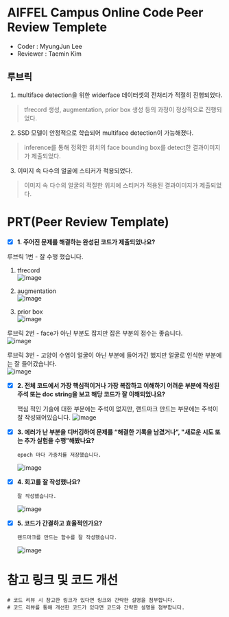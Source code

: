 # AIFFEL Campus Online Code Peer Review Templete
- Coder : MyungJun Lee
- Reviewer : Taemin Kim


## 루브릭


1. multiface detection을 위한 widerface 데이터셋의 전처리가 적절히 진행되었다.
> tfrecord 생성, augmentation, prior box 생성 등의 과정이 정상적으로 진행되었다.
2. SSD 모델이 안정적으로 학습되어 multiface detection이 가능해졌다.
> inference를 통해 정확한 위치의 face bounding box를 detect한 결과이미지가 제출되었다.
3. 이미지 속 다수의 얼굴에 스티커가 적용되었다.
> 이미지 속 다수의 얼굴의 적절한 위치에 스티커가 적용된 결과이미지가 제출되었다.


# PRT(Peer Review Template)


- [x]  **1. 주어진 문제를 해결하는 완성된 코드가 제출되었나요?**
      
루브릭 1번 - 잘 수행 했습니다.
  1. tfrecord<br/>
    ![image](https://github.com/Chancecatch1/aiffel_quest_mj/assets/29370771/58abc304-1900-4fc7-84e3-b02d2d6efe13)
  
  2. augmentation<br/>
    ![image](https://github.com/Chancecatch1/aiffel_quest_mj/assets/29370771/9f78be97-5414-41f3-a9af-3ebec43a88f9)

  3. prior box<br/>
    ![image](https://github.com/Chancecatch1/aiffel_quest_mj/assets/29370771/6894b172-6483-446b-a58a-cf92bb084e26)


  루브릭 2번 - face가 아닌 부분도 잡지만 잡은 부분의 점수는 좋습니다.<br/>
  ![image](https://github.com/Chancecatch1/aiffel_quest_mj/assets/29370771/872a3057-592f-4817-97d0-2de4baa0863b)


  루브릭 3번 - 고양이 수염이 얼굴이 아닌 부분에 들어가긴 했지만 얼굴로 인식한 부분에는 잘 들어갔습니다.<br/>
  ![image](https://github.com/Chancecatch1/aiffel_quest_mj/assets/29370771/95e9a263-933c-4af9-aa8c-4c9f3caeabcc)


   

                 
- [x]  **2. 전체 코드에서 가장 핵심적이거나 가장 복잡하고 이해하기 어려운 부분에 작성된 주석 또는 doc string을 보고 해당 코드가 잘 이해되었나요?**

      핵심 적인 기술에 대한 부분에는 주석이 없지만, 랜드마크 만드는 부분에는 주석이 잘 작성돼어있습니다.
  ![image](https://github.com/Chancecatch1/aiffel_quest_mj/assets/29370771/3c7c35a4-322d-4180-bd9e-b037bfcc832f)




      
- [x] **3. 에러가 난 부분을 디버깅하여 문제를 “해결한 기록을 남겼거나”, "새로운 시도 또는 추가 실험을 수행”해봤나요?**

      epoch 마다 가중치를 저장했습니다.
  ![image](https://github.com/Chancecatch1/aiffel_quest_mj/assets/29370771/9cad5fbe-db80-41e0-92a7-9e17a875231b)



- [x] **4. 회고를 잘 작성했나요?**

      잘 작성했습니다.
  ![image](https://github.com/Chancecatch1/aiffel_quest_mj/assets/29370771/a25f5e41-10b7-4bbb-ad70-b3567632b512)



- [x] **5. 코드가 간결하고 효율적인가요?**
      
      랜드마크를 만드는 함수를 잘 작성했습니다.
  ![image](https://github.com/Chancecatch1/aiffel_quest_mj/assets/29370771/68166f6a-0416-4e5a-95b4-32ac29a72030)

  
# 참고 링크 및 코드 개선
```
# 코드 리뷰 시 참고한 링크가 있다면 링크와 간략한 설명을 첨부합니다.
# 코드 리뷰를 통해 개선한 코드가 있다면 코드와 간략한 설명을 첨부합니다.
```
